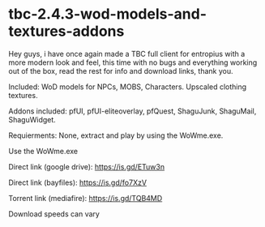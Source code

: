 # tbc-2.4.3-wod-models-and-textures-addons
Hey guys, i have once again made a TBC full client for entropius with a more modern look and feel, this time with no bugs and everything working out of the box, read the rest for info and download links, thank you.

Included: WoD models for NPCs, MOBS, Characters. Upscaled clothing textures.

Addons included: pfUI, pfUI-eliteoverlay, pfQuest, ShaguJunk, ShaguMail, ShaguWidget.

Requierments: None, extract and play by using the WoWme.exe.

Use the WoWme.exe

Direct link (google drive): https://is.gd/ETuw3n 

Direct link (bayfiles): https://is.gd/fo7XzV

Torrent link (mediafire): https://is.gd/TQB4MD

Download speeds can vary
